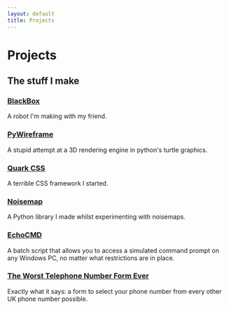 ```yaml
---
layout: default
title: Projects
---
```


Projects
========
## The stuff I make

### [BlackBox](blackbox)

A robot I'm making with my friend.

### [PyWireframe](https://hyperhamster535.github.io/PyWireframe)

A stupid attempt at a 3D rendering engine in python's turtle graphics.

### [Quark CSS](https://hyperhamster535.github.io/quark-CSS/)
A terrible CSS framework I started.

### [Noisemap](https://hyperhamster535.github.io/Noisemap)
A Python library I made whilst experimenting with noisemaps.

### [EchoCMD](https://hyperhamster535.github.io/EchoCMD)
A batch script that allows you to access a simulated command prompt on any Windows PC, no matter what restrictions are in place.

### [The Worst Telephone Number Form Ever](https://hyperhamster535.github.io/Terrible-Phone-Number-Form)
Exactly what it says: a form to select your phone number from every other UK phone number possible.
